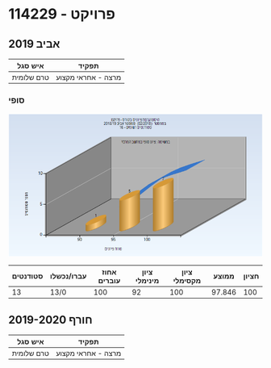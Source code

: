 # 114229 - פרויקט

## אביב 2019

| איש סגל | תפקיד |
| ---- | ---- |
| טרם שלומית | מרצה - אחראי מקצוע |

### סופי

![201802 Finals](201802/Finals.png)

| סטודנטים | עברו/נכשלו | אחוז עוברים | ציון מינימלי | ציון מקסימלי | ממוצע | חציון |
| ---- | ---- | ---- | ---- | ---- | ---- | ---- |
| 13 | 13/0 | 100 | 92 | 100 | 97.846 | 100 |

## חורף 2019-2020

| איש סגל | תפקיד |
| ---- | ---- |
| טרם שלומית | מרצה - אחראי מקצוע |

